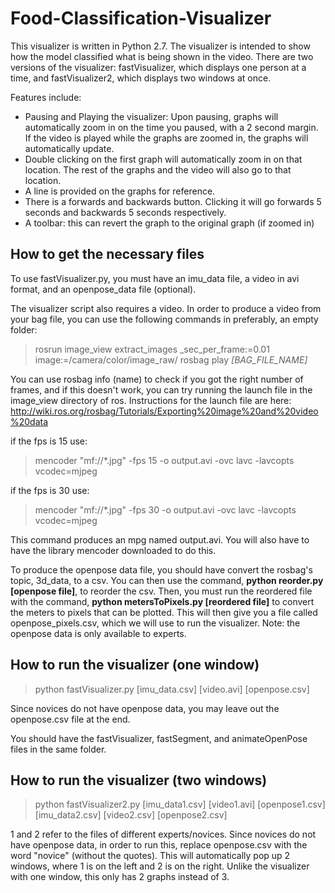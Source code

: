 # Food-Classification-Visualizer

This visualizer is written in Python 2.7. The visualizer is intended to show how the model classified what is being shown in the video. There are two versions of the visualizer: fastVisualizer, which displays one person at a time, and fastVisualizer2, which displays two windows at once.

Features include:
- Pausing and Playing the visualizer: Upon pausing, graphs will automatically zoom in on the time you paused, with a 2 second margin. If the video is played while the graphs are zoomed in, the graphs will automatically update.
- Double clicking on the first graph will automatically zoom in on that location. The rest of the graphs and the video will also go to that location.
- A line is provided on the graphs for reference.
- There is a forwards and backwards button. Clicking it will go forwards 5 seconds and backwards 5 seconds respectively.
- A toolbar: this can revert the graph to the original graph (if zoomed in)

## How to get the necessary files
To use fastVisualizer.py, you must have an imu_data file, a video in avi format, and an openpose_data file (optional).

The visualizer script also requires a video. In order to produce a video from your bag file, you can use the following commands in preferably, an empty folder:

> rosrun image_view extract_images _sec_per_frame:=0.01 image:=/camera/color/image_raw/
> rosbag play *[BAG_FILE_NAME]*

You can use rosbag info (name) to check if you got the right number of frames, and if this doesn't work, you can try running the launch file in the image_view directory of ros.
Instructions for the launch file are here: http://wiki.ros.org/rosbag/Tutorials/Exporting%20image%20and%20video%20data

if the fps is 15 use:

> mencoder "mf://*.jpg" -fps 15 -o output.avi -ovc lavc -lavcopts vcodec=mjpeg

if the fps is 30 use:

> mencoder "mf://*.jpg" -fps 30 -o output.avi -ovc lavc -lavcopts vcodec=mjpeg

This command produces an mpg named output.avi. You will also have to have the library mencoder downloaded to do this.

To produce the openpose data file, you should have convert the rosbag's topic, 3d_data, to a csv. You can then use the command, **python reorder.py [openpose file]**, to reorder the csv. Then, you must run the reordered file with the command, **python metersToPixels.py [reordered file]** to convert the meters to pixels that can be plotted. This will then give you a file called openpose_pixels.csv, which we will use to run the visualizer. Note: the openpose data is only available to experts.

## How to run the visualizer (one window)

> python fastVisualizer.py [imu_data.csv] [video.avi] [openpose.csv]

Since novices do not have openpose data, you may leave out the openpose.csv file at the end. 

You should have the fastVisualizer, fastSegment, and animateOpenPose files in the same folder.

## How to run the visualizer (two windows)

> python fastVisualizer2.py [imu_data1.csv] [video1.avi] [openpose1.csv] [imu_data2.csv] [video2.csv] [openpose2.csv]

1 and 2 refer to the files of different experts/novices. Since novices do not have openpose data, in order to run this, replace openpose.csv with the word "novice" (without the quotes). This will automatically pop up 2 windows, where 1 is on the left and 2 is on the right. Unlike the visualizer with one window, this only has 2 graphs instead of 3.

